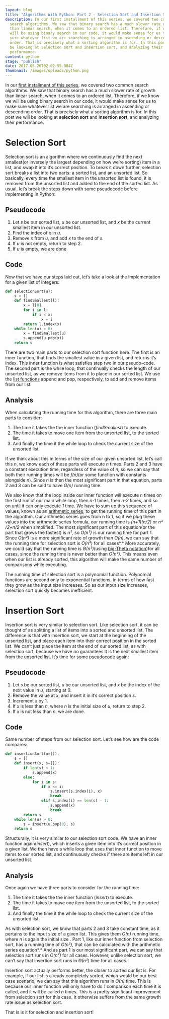 ```yaml
---
layout: blog
title: "Algorithms With Python: Part 2 - Selection Sort and Insertion Sort"
description: In our first installment of this series, we covered two common
  search algorithms. We saw that binary search has a much slower rate of growth
  than linear search, when it comes to an ordered list. Therefore, if we know we
  will be using binary search in our code, it would make sense for us to make
  sure whatever list we are searching is arranged in ascending or descending
  order. That is precisely what a sorting algorithm is for. In this post we will
  be looking at selection sort and insertion sort, and analyzing their
  performance.
content: python
stage: "publish"
date: 2017-05-20T02:02:55.984Z
thumbnail: /images/uploads/python.png
---
```





In our [first installment of this series](https://ralphdugue.com/tech/2022-12-14-algorithms-with-python-part-1-intro-linear-search-and-binary-search), we covered two common search algorithms. We saw that binary search has a much slower rate of growth than linear search, when it comes to an ordered list. Therefore, if we know we will be using binary search in our code, it would make sense for us to make sure whatever list we are searching is arranged in ascending or descending order. That is precisely what a sorting algorithm is for. In this post we will be looking at **selection sort** and i**nsertion sort**, and analyzing their performance.



<!--StartFragment-->

# Selection Sort

Selection sort is an algorithm where we continuously find the next smallest(or inversely the largest depending on how we’re sorting) item in a list, and swap it into it’s correct position. To break it down further, selection sort breaks a list into two parts: a sorted list, and an unsorted list. So basically, every time the smallest item in the unsorted list is found, it is removed from the unsorted list and added to the end of the sorted list. As usual, let’s break the steps down with some pseudocode before implementing in Python:

<!--EndFragment-->

<!--StartFragment-->

## Pseudocode

1. Let *s* be our sorted list, *u* be our unsorted list, and *x* be the current smallest item in our unsorted list.
2. Find the index of *x* in *u*.
3. Remove *x* from *u*, and add *x* to the end of *s*.
4. If *u* is not empty, return to step 2.
5. If *u* is empty, we are done

<!--EndFragment-->

<!--StartFragment-->

## Code

Now that we have our steps laid out, let’s take a look at the implementation for a given list of integers:

<!--EndFragment-->

```python
def selectionSort(u):
	s = []
	def findSmallest(l):
		x = l[0]
		for i in l:
			if i < x:
				x = i
		return l.index(x)
	while len(u) > 0:
		x = findSmallest(u)
		s.append(u.pop(x))
	return s
```

<!--StartFragment-->

There are two main parts to our selection sort function here. The first is an inner function, that finds the smallest value in a given list, and returns it’s index. This inner function is what satisfies step two in our pseudo-code. The second part is the while loop, that continually checks the length of our unsorted list, as we remove items from it to place in our sorted list. We use the [list functions](https://docs.python.org/2/tutorial/datastructures.html) append and pop, respectively, to add and remove items from our list.

<!--EndFragment-->

<!--StartFragment-->

## Analysis

When calculating the running time for this algorithm, there are three main parts to consider:

1. The time it takes the the inner function (*findSmallest*) to execute.
2. The time it takes to move one item from the unsorted list, to the sorted list.
3. And finally the time it the while loop to check the current size of the unsorted list.

If we think about this in terms of the size of our given unsorted list, let’s call this *n*, we know each of these parts will execute *n* times. Parts 2 and 3 have a constant execution time, regardless of the value of *n,* so we can say that both their running times will be *f(n)*(or some function with constants alongside *n*)*.* Since *n* is then the most significant part in that equation, parts 2 and 3 can be said to have *O(n)* running time.

We also know that the loop inside our inner function will execute *n* times on the first run of our main while loop, then *n-1* times, then *n-2* times, and so on until it can only execute *1* time. We have to sum up this sequence of values, known as an [arithmetic series](https://www.khanacademy.org/math/calculus-home/series-calc/series-calculus/v/formula-for-arithmetic-series), to get the running time of this part in the algorithm. Our arithmetic series goes from n to 1, so if we plug these values into the arithmetic series formula, our running time is *(n+1)(n/2)* or *n²​/2+n/2* when simplified. The most significant part of this equation(or the part that grows the fastest) is *n²,* so *O(n²)* is our running time for part 1. Since *O(n²)* is a more significant rate of growth than *O(n)*, we can say that the running time for selection sort is *O(n²)* for all cases*.* More accurately, we could say that the running time is *Θ(n​²​​)*(using [big-Theta notation](https://www.khanacademy.org/computing/computer-science/algorithms/asymptotic-notation/a/big-big-theta-notation))for all cases, since the running time is never better than *O(n²).* This means even when our list is already sorted, this algorithm will make the same number of comparisons while executing.

The running time of selection sort is a polynomial function. Polynomial functions are second only to exponential functions, in terms of how fast they grow as the input size increases. So as our input size increases, selection sort quickly becomes inefficient.

<!--EndFragment-->

<!--StartFragment-->

# Insertion Sort

Insertion sort is very similar to selection sort. Like selection sort, it can be thought of as splitting a list of items into a sorted and unsorted list. The difference is that with insertion sort, we start at the beginning of the unsorted list, and place each item into their correct position in the sorted list. We can’t just place the item at the end of our sorted list, as with selection sort, because we have no guarantees it is the next smallest item from the unsorted list. It’s time for some pseudocode again:

## Pseudocode

1. Let *s* be our sorted list, *u* be our unsorted list, and *x* be the index of the next value in *u,* starting at 0.
2. Remove the value at *x*, and insert it in it’s correct position *s*.
3. Increment *x* by 1.
4. If *x* is less than *n*, where *n* is the initial size of *u*, return to step 2.
5. If *x* is not less than *n*, we are done.

## Code

Same number of steps from our selection sort. Let’s see how are the code compares:

<!--EndFragment-->

```python
def insertionSort(u=[]):
    s = []
    def insert(x, s=[]):
        if len(s) < 1:
            s.append(x)
        else:
            for i in s:
                if x <= i:
                    s.insert(s.index(i), x)
                    break
                elif s.index(i) == len(s) - 1:
                    s.append(x)
                    break
        return s
    while len(u) > 0:
        s = insert(u.pop(0), s)
    return s
```

<!--StartFragment-->

Structurally, it is very similar to our selection sort code. We have an inner function again(*insert*), which inserts a given item into it’s correct position in a given list. We then have a while loop that uses that inner function to move items to our sorted list, and continuously checks if there are items left in our unsorted list.

## Analysis

Once again we have three parts to consider for the running time:

1. The time it takes the the inner function (*insert*) to execute.
2. The time it takes to move one item from the unsorted list, to the sorted list.
3. And finally the time it the while loop to check the current size of the unsorted list.

As with selection sort, we know that parts 2 and 3 take constant time, as it pertains to the input size of a given list. This gives them *O(n)* running time, where *n* is again the initial size . Part 1, like our inner function from selection sort, has a running time of *O(n²),* that can be calculated with the arithmetic series equation*.* And as part 1 is our most significant part, we can say that selection sort runs in *O(n²)* for all cases. However, unlike selection sort, we can’t say that insertion sort runs in *Θ(n​²​​)* time for all cases.

Insertion sort actually performs better, the closer to sorted our list is. For example, if our list is already completely sorted, which would be our best case scenario, we can say that this algorithm runs in *Θ(n)* time. This is because our inner function will only have to do *1* comparison each time it is called, and it will be called *n* times. This is a pretty significant improvement from selection sort for this case. It otherwise suffers from the same growth rate issue as selection sort.

<!--EndFragment-->

<!--StartFragment-->

That is is it for selection and insertion sort!

<!--EndFragment-->